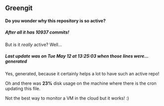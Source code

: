 ## Greengit

#### Do you wonder why this repository is so active?

##### After all it has 10937 commits!

But is it *really* active? Well...

##### Last update was on Tue May 12 at 13:25:03 when those lines were... generated

Yes, generated, because it certainly helps a lot to have such an active repo!

Oh and there was **23%** disk usage on the machine
where there is the cron updating this file.

Not the best way to monitor a VM in the cloud but it works! :)
